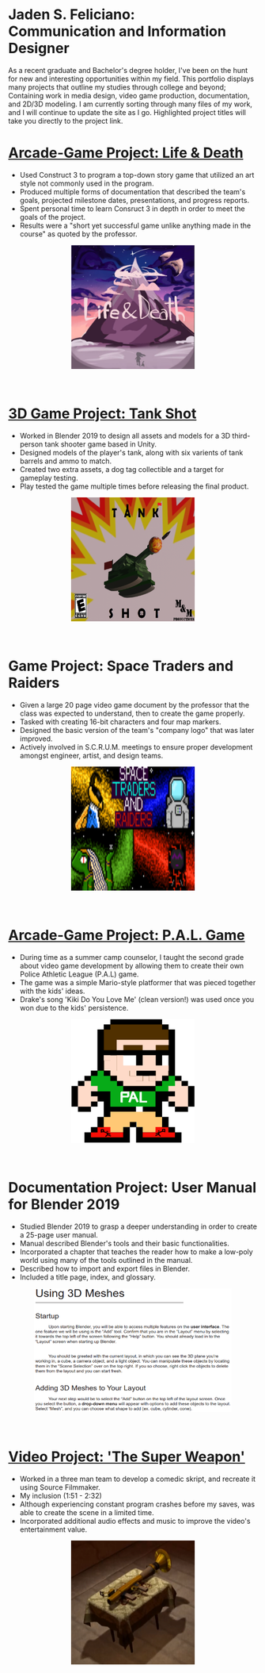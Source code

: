 # Jaden S. Feliciano:<br/> Communication and Information Designer
As a recent graduate and Bachelor's degree holder, I've been on the hunt for new and interesting opportunities within my field. This portfolio displays many projects that outline my studies through college and beyond; Containing work in media design, video game production, documentation, and 2D/3D modeling. I am currently sorting through many files of my work, and I will continue to update the site as I go. Highlighted project titles will take you directly to the project link.


# [Arcade-Game Project: Life & Death](https://jadenf.itch.io/life-death)
- Used Construct 3 to program a top-down story game that utilized an art style not commonly used in the program.<br/>
- Produced multiple forms of documentation that described the team's goals, projected milestone dates, presentations, and progress reports.<br/>
- Spent personal time to learn Consruct 3 in depth in order to meet the goals of the project.<br/>
- Results were a "short yet successful game unlike anything made in the course" as quoted by the professor.<br/>

<p align="center">
<img src="images/Life%20and%20Death%20Poster.PNG" width="250" height="250" />
</p>
<br/>

# [3D Game Project: Tank Shot](https://www.youtube.com/watch?v=WlKgPj-8woI&t=6s)
- Worked in Blender 2019 to design all assets and models for a 3D third-person tank shooter game based in Unity.<br/>
- Designed models of the player's tank, along with six varients of tank barrels and ammo to match.<br/>
- Created two extra assets, a dog tag collectible and a target for gameplay testing.<br/>
- Play tested the game multiple times before releasing the final product.<br/>
 
<p align="center"> 
<img src="images/TankShot%20Poster%20COMPLETE%20(2).png" width="250" height="250" />
</p>
<br/>

# Game Project: Space Traders and Raiders
- Given a large 20 page video game document by the professor that the class was expected to understand, then to create the game properly.<br/>
- Tasked with creating 16-bit characters and four map markers.<br/>
- Designed the basic version of the team's "company logo" that was later improved.<br/>
- Actively involved in S.C.R.U.M. meetings to ensure proper development amongst engineer, artist, and design teams.<br/>

<p align="center"> 
<img src="images/Space%20Traders%20and%20Raiders_%20Title%20screen-1.png.png" width="250" height="250" />
</p>
<br/>

# [Arcade-Game Project: P.A.L. Game](https://jadenf.itch.io/pal-game)
- During time as a summer camp counselor, I taught the second grade about video game development by allowing them to create their own Police Athletic League (P.A.L) game.<br/>
- The game was a simple Mario-style platformer that was pieced together with the kids' ideas.<br/>
- Drake's song 'Kiki Do You Love Me' (clean version!) was used once you won due to the kids' persistence.

<p align="center">
<img src="images/tim-sheet0.png " width="250" height="250" />
</p>
<br/>

# Documentation Project: User Manual for Blender 2019
- Studied Blender 2019 to grasp a deeper understanding in order to create a 25-page user manual.<br/>
- Manual described Blender's tools and their basic functionalities.<br/>
- Incorporated a chapter that teaches the reader how to make a low-poly world using many of the tools outlined in the manual.<br/>
- Described how to import and export files in Blender.<br/>
- Included a title page, index, and glossary.<br/>

<p align="center"> 
<img src="images/Blender%20Manual.PNG" width="400" height="250" />
</p>
<br/>

# [Video Project: 'The Super Weapon'](https://www.youtube.com/watch?v=AroxyBe6XZU)
- Worked in a three man team to develop a comedic skript, and recreate it using Source Filmmaker.<br/>
- My inclusion (1:51 - 2:32)
- Although experiencing constant program crashes before my saves, was able to create the scene in a limited time.
- Incorporated additional audio effects and music to improve the video's entertainment value.

<p align="center">
<img src="images/Super Weapon.PNG" width="250" height="250" />
</p>
<br/>

